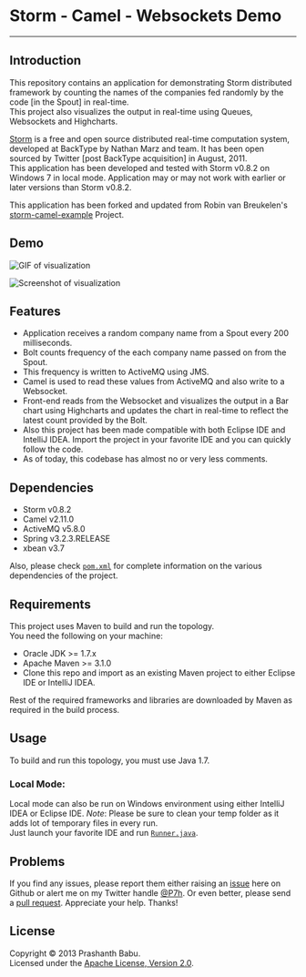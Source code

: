# Storm - Camel - Websockets Demo
----------

## Introduction
This repository contains an application for demonstrating Storm distributed framework by counting the names of the companies fed randomly by the code [in the Spout] in real-time.<br>This project also visualizes the output in real-time using Queues, Websockets and Highcharts.<br>

[Storm](http://storm-project.net) is a free and open source distributed real-time computation system, developed at BackType by Nathan Marz and team. It has been open sourced by Twitter [post BackType acquisition] in August, 2011.<br>
This application has been developed and tested with Storm v0.8.2 on Windows 7 in local mode. Application may or may not work with earlier or later versions than Storm v0.8.2.<br>

This application has been forked and updated from Robin van Breukelen's [storm-camel-example](https://github.com/robinvanb/storm-camel-example) Project.

## Demo
![GIF of visualization](https://raw.github.com/P7h/storm-camel-example/master/Storm-Camel-Websockets__Demo.gif)

![Screenshot of visualization](https://raw.github.com/P7h/storm-camel-example/master/Storm-Camel-Websockets__Demo.png)

## Features
* Application receives a random company name from a Spout every 200 milliseconds.<br>
* Bolt counts frequency of the each company name passed on from the Spout.<br>
* This frequency is written to ActiveMQ using JMS. <br>
* Camel is used to read these values from ActiveMQ and also write to a Websocket.<br>
* Front-end reads from the Websocket and visualizes the output in a Bar chart using Highcharts and updates the chart in real-time to reflect the latest count provided by the Bolt.<br>
* Also this project has been made compatible with both Eclipse IDE and IntelliJ IDEA. Import the project in your favorite IDE and you can quickly follow the code.
* As of today, this codebase has almost no or very less comments.

## Dependencies
* Storm v0.8.2
* Camel v2.11.0
* ActiveMQ v5.8.0
* Spring v3.2.3.RELEASE
* xbean v3.7

Also, please check [`pom.xml`](pom.xml) for complete information on the various dependencies of the project.<br>

## Requirements
This project uses Maven to build and run the topology.<br>
You need the following on your machine:

* Oracle JDK >= 1.7.x
* Apache Maven >= 3.1.0
* Clone this repo and import as an existing Maven project to either Eclipse IDE or IntelliJ IDEA.

Rest of the required frameworks and libraries are downloaded by Maven as required in the build process.

## Usage
To build and run this topology, you must use Java 1.7.

### Local Mode:
Local mode can also be run on Windows environment using either IntelliJ IDEA or Eclipse IDE. *Note*: Please be sure to clean your temp folder as it adds lot of temporary files in every run.<br>
Just launch your favorite IDE and run [`Runner.java`](runner/src/main/java/nl/java/runner/Runner.java).<br>
	
## Problems
If you find any issues, please report them either raising an [issue](https://github.com/P7h/storm-camel-example/issues) here on Github or alert me on my Twitter handle [@P7h](http://twitter.com/P7h). Or even better, please send a [pull request](https://github.com/P7h/storm-camel-example/pulls).
Appreciate your help. Thanks!

## License
Copyright &copy; 2013 Prashanth Babu.<br>
Licensed under the [Apache License, Version 2.0](http://www.apache.org/licenses/LICENSE-2.0).
